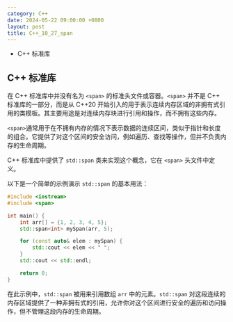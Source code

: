 ```yaml
---
category: C++
date: 2024-05-22 09:00:00 +0800
layout: post
title: C++_10_27_span
---
```


+ C++ <span>标准库

## C++ <span>标准库

在 C++ 标准库中并没有名为 `<span>` 的标准头文件或容器。`<span>` 并不是 C++ 标准库的一部分，而是从 C++20 开始引入的用于表示连续内存区域的非拥有式引用的类模板。其主要用途是对连续内存块进行引用和操作，而不拥有这些内存。

`<span>`通常用于在不拥有内存的情况下表示数据的连续区间，类似于指针和长度的组合。它提供了对这个区间的安全访问，例如遍历、查找等操作，但并不负责内存的生命周期。

C++ 标准库中提供了 `std::span` 类来实现这个概念，它在 `<span>` 头文件中定义。

以下是一个简单的示例演示 `std::span` 的基本用法：

```cpp
#include <iostream>
#include <span>

int main() {
    int arr[] = {1, 2, 3, 4, 5};
    std::span<int> mySpan(arr, 5);

    for (const auto& elem : mySpan) {
        std::cout << elem << " ";
    }
    std::cout << std::endl;

    return 0;
}
```

在此示例中，`std::span` 被用来引用数组 `arr` 中的元素。`std::span` 对这段连续的内存区域提供了一种非拥有式的引用，允许你对这个区间进行安全的遍历和访问操作，但不管理这段内存的生命周期。